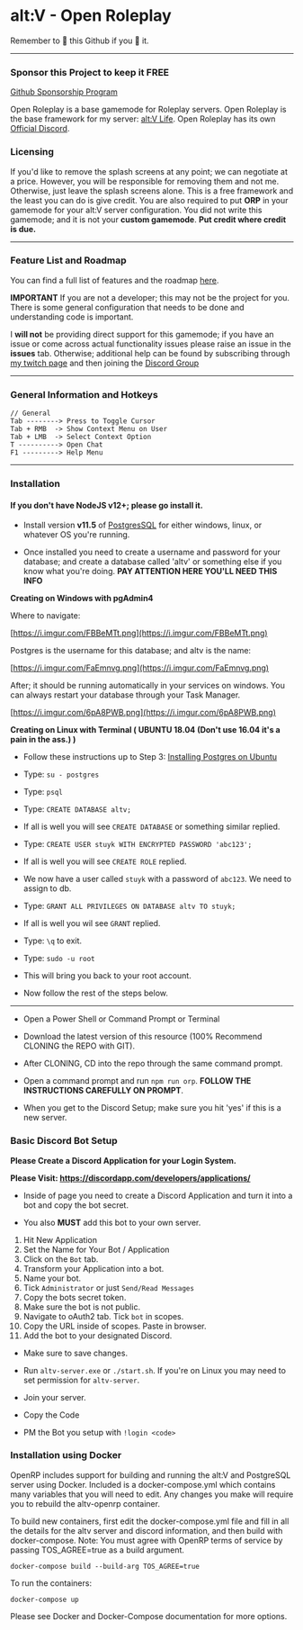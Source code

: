 # alt:V - Open Roleplay

Remember to 🌟 this Github if you 💖 it.

---

### Sponsor this Project to keep it **FREE**

[Github Sponsorship Program](https://www.github.com/sponsors/stuyk)

Open Roleplay is a base gamemode for Roleplay servers.
Open Roleplay is the base framework for my server: [alt:V Life](https://discord.gg/fc7P9eH).
Open Roleplay has its own [Official Discord](https://discord.gg/WbzTJXW).

### Licensing

If you'd like to remove the splash screens at any point; we can negotiate at a price. However, you will be responsible for removing them and not me. Otherwise, just leave the splash screens alone. This is a free framework and the least you can do is give credit. You are also required to put **ORP** in your gamemode for your alt:V server configuration. You did not write this gamemode; and it is not your **custom gamemode**. **Put credit where credit is due.**

---

### Feature List and Roadmap

You can find a full list of features and the roadmap [here](https://docs.google.com/document/d/19f9xTn6m3qVfUZYV6cQ8dMstLLdfYC2BavTV7YpzfLc/).

**IMPORTANT** If you are not a developer; this may not be the project for you. There is some general configuration that needs to be done and understanding code is important.

I **will not** be providing direct support for this gamemode; if you have an issue or come across actual functionality issues please raise an issue in the **issues** tab. Otherwise; additional help can be found by subscribing through [my twitch page](https://www.twitch.tv/stuyksoft/) and then joining the [Discord Group](https://discord.gg/gVfJkcs)

---

### General Information and Hotkeys

```
// General
Tab --------> Press to Toggle Cursor
Tab + RMB  -> Show Context Menu on User
Tab + LMB  -> Select Context Option
T ----------> Open Chat
F1 ---------> Help Menu
```

---

### Installation

#### If you don't have NodeJS v12+; please go install it.

-   Install version **v11.5** of [PostgresSQL](https://www.postgresql.org/download/) for either windows, linux, or whatever OS you're running.

-   Once installed you need to create a username and password for your database; and create a database called 'altv' or something else if you know what you're doing. **PAY ATTENTION HERE YOU'LL NEED THIS INFO**

**Creating on Windows with pgAdmin4**

Where to navigate:

[https://i.imgur.com/FBBeMTt.png](https://i.imgur.com/FBBeMTt.png)

Postgres is the username for this database; and altv is the name:

[https://i.imgur.com/FaEmnvg.png](https://i.imgur.com/FaEmnvg.png)

After; it should be running automatically in your services on windows. You can always restart your database through your Task Manager.

[https://i.imgur.com/6pA8PWB.png](https://i.imgur.com/6pA8PWB.png)

**Creating on Linux with Terminal ( UBUNTU 18.04 (Don't use 16.04 it's a pain in the ass.) )**

-   Follow these instructions up to Step 3: [Installing Postgres on Ubuntu](https://tecadmin.net/install-postgresql-server-on-ubuntu/)

-   Type: `su - postgres`

-   Type: `psql`

-   Type: `CREATE DATABASE altv;`

-   If all is well you will see `CREATE DATABASE` or something similar replied.

-   Type: `CREATE USER stuyk WITH ENCRYPTED PASSWORD 'abc123';`

-   If all is well you will see `CREATE ROLE` replied.

-   We now have a user called `stuyk` with a password of `abc123`. We need to assign to db.

-   Type: `GRANT ALL PRIVILEGES ON DATABASE altv TO stuyk;`

-   If all is well you wil see `GRANT` replied.

-   Type: `\q` to exit.

-   Type: `sudo -u root`

-   This will bring you back to your root account.

-   Now follow the rest of the steps below.

---

-   Open a Power Shell or Command Prompt or Terminal

-   Download the latest version of this resource (100% Recommend CLONING the REPO with GIT).

-   After CLONING, CD into the repo through the same command prompt.

-   Open a command prompt and run `npm run orp`. **FOLLOW THE INSTRUCTIONS CAREFULLY ON PROMPT**.

-   When you get to the Discord Setup; make sure you hit 'yes' if this is a new server.

### Basic Discord Bot Setup

**Please Create a Discord Application for your Login System.**

**Please Visit: https://discordapp.com/developers/applications/**

-   Inside of page you need to create a Discord Application and turn it into a bot and copy the bot secret.

-   You also **MUST** add this bot to your own server.

1. Hit New Application
2. Set the Name for Your Bot / Application
3. Click on the `Bot` tab.
4. Transform your Application into a bot.
5. Name your bot.
6. Tick `Administrator` or just `Send/Read Messages`
7. Copy the bots secret token.
8. Make sure the bot is not public.
9. Navigate to oAuth2 tab. Tick `bot` in scopes.
10. Copy the URL inside of scopes. Paste in browser.
11. Add the bot to your designated Discord.

-   Make sure to save changes.

-   Run `altv-server.exe` or `./start.sh`. If you're on Linux you may need to set permission for `altv-server`.

-   Join your server.

-   Copy the Code

-   PM the Bot you setup with `!login <code>`

### Installation using Docker

OpenRP includes support for building and running the alt:V and PostgreSQL server using Docker.  Included is a docker-compose.yml which contains many variables that you will need to edit.  Any changes you make will require you to rebuild the altv-openrp container.

To build new containers, first edit the docker-compose.yml file and fill in all the details for the altv server and discord information, and then build with docker-compose.  Note: You must agree with OpenRP terms of service by passing TOS_AGREE=true as a build argument.

```
docker-compose build --build-arg TOS_AGREE=true
```

To run the containers:

```
docker-compose up
```

Please see Docker and Docker-Compose documentation for more options.
